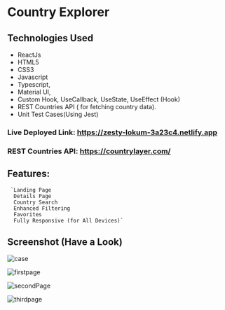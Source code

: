 # Country Explorer
## Technologies Used 
- ReactJs 
- HTML5
- CSS3
- Javascript
- Typescript,
- Material UI,
- Custom Hook, UseCallback, UseState, UseEffect (Hook)
- REST Countries API ( for fetching country data).
- Unit Test Cases(Using Jest)


### Live Deployed Link: https://zesty-lokum-3a23c4.netlify.app

### REST Countries API: https://countrylayer.com/
## Features:
     `Landing Page
      Details Page
      Country Search
      Enhanced Filtering
      Favorites
      Fully Responsive (for All Devices)`
     

## Screenshot (Have a Look)

![case](https://github.com/user-attachments/assets/0e96238d-e6e1-4180-9016-5a25e2303e27)

![firstpage](https://github.com/user-attachments/assets/be98b310-1ab3-4b34-9f21-1cddba528afa)

![secondPage](https://github.com/user-attachments/assets/e7a78be5-56a2-46ed-b848-bcdf07543f4f)

![thirdpage](https://github.com/user-attachments/assets/fce86c6c-2fc4-4f9d-8794-39ff0aeed6bb)





